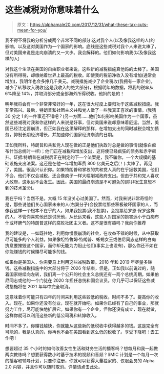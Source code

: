 # 这些减税对你意味着什么

> 原文：<https://alphamale20.com/2017/12/31/what-these-tax-cuts-mean-for-you/>

我不得不将我的分析分成两个非常不同的部分:这对我个人(以及像我这样的人)的影响，以及这对美国作为一个国家的影响。底线是这些减税对我个人来说太棒了，但对美国来说是走向崩溃的又一大步。我会解释的。他们如何影响我(以及像我这样的人)

对我这个生活在美国的自由职业者来说，这些新的减税措施真他妈的太棒了。美国没有所得税，却缴纳着世界上最高的税收。即使我的税前净收入没有增加(通常会增加)，我明年也会多挣几千美元。减税措施减少了企业税收(我拥有一家企业)，减少了转移收入税收(这是我收入的绝大部分)，根据明年的数据，将我的税率从 6%降至 14%，并取消部分或全部海外所得税收。他妈的是的！

明年我将会有一个非常非常好的一年，这在很大程度上要归功于这些减税措施。我非常高兴。最后，特朗普和社团主义共和党人做了一些我真正喜欢的事情。(我猜 30 分之 1 的一件事还不错吧？)另一方面……他们如何影响美国作为一个国家，虽然这些减税对我和你这样的人来说是好事，但对美国来说却意味着厄运。当然，美国已经注定要崩溃，但正如我在这里解释的那样，在增加支出的同时减税会增加债务，抑制长期经济增长，并加速你们国家经济崩溃的日期。

正如我所料，特朗普和共和党人现在做的正是他们执政时总是做的事情(就像白痴布什当总统时一样)；他们正在减税和增加支出，这将使已经疯狂的债务和赤字飙升。证据:特朗普在减税后正在制定的下一个法案是，我不骗你，一个大规模的基础设施支出法案。这还是在他一年增加军费 800 亿美元之后(！).太棒了。再见了，美国。很高兴认识你。如果特朗普和掌权的共和党人真的在乎拯救美国，他们不会，他们不仅会减税，还会像疯子一样大幅削减政府支出。但由于共和党人喜欢大政府，这永远不会发生。因此，美国的最终崩溃是不可避免的(除非发生意想不到的技术革命)。

我在乎吗？当然不是。大概 15 年没关心过美国了。然而，对我来说非常奇怪的是，那些说他们关心国家未来的人(右翼分子)会投票给那些积极破坏国家的人，而像我这样一个根本不在乎的人，如果我投票(我不投票)，会投票给罗恩·保罗这样的人，不管你喜欢他还是讨厌他，从长远来看，这些人对国家的损害远小于白痴布什或坏脾气的特朗普这样的腐败社团主义者。这不是很有趣吗？我向你推荐

我的建议是，一如既往地，利用你慢慢崩溃的社会，在收益不错的时候，从中获取尽可能多的个人利益。如果像坦特鲁姆·特朗普、蜥蜴女王或伯尼同志这样的白痴执意要摧毁这个国家，而你却无能为力阻止他们(事实上也没有)，那么你还不如在你能赚钱的时候赚尽可能多的钱。

如果你是美国人，你需要马上利用这些减税政策。2018 年和 2019 年尽量多赚钱。这些减税措施中的大部分将于 2026 年结束，但是，正如我以前说过的，随着国家继续向左转，我们离一个公开的社会主义总统还有一两个总统周期。如果伯尼同志或他的一个门徒在 2020 年担任总统和国会议员，你几乎可以保证这些减税措施将在 2021 年年中完全取消。

这意味着你可能只有四年的时间来利用这些较低的税收。时间不多了。提高你的收入。现在。如果你还没有创业，现在就开始吧。如果你已经有了自己的事业，那就努力工作，尽可能快地扩展它。如果你有一个企业，但你还没有成立，现在就做，这样你就可以利用这些新的低公司税和转嫁收入。

时间不多了。你赚钱越快，你就能从这些新的低税收中获得越多的钱。这是完全有可能的，我是认真的，你再也不会在美国看到这么低的税收了。享受下降吧！去工作吧！

想要超过 35 个小时的如何改善女性生活和财务生活的播客吗？想每月和我一起做两次教练吗？想要获得数小时基于技术的视频和音频？SMIC 计划是一个每月一次的播客和辅导计划，只要你注册，你就可以获得大量独家的、仅限会员的 Alpha 2.0 内容，并且你可以随时取消。详情请点击此处。